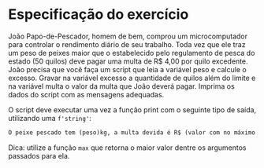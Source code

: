 # Especificação do exercício

João Papo-de-Pescador, homem de bem, comprou um microcomputador para controlar o rendimento diário de seu trabalho.
Toda vez que ele traz um peso de peixes maior que o estabelecido pelo regulamento de pesca do estado (50 quilos) deve pagar uma multa de R$ 4,00 por quilo excedente.
João precisa que você faça um script que leia a variável peso e calcule o excesso.
Gravar na variável excesso a quantidade de quilos além do limite e na variável multa o valor da multa que João deverá pagar.
Imprima os dados do script com as mensagens adequadas.

O script deve executar uma vez a função print com o seguinte tipo de saída, utilizando uma `f'string'`:

```markdown
O peixe pescado tem (peso)kg, a multa devida é R$ (valor com no máximo duas casas decimais).
```

Dica: utilize a função `max` que retorna o maior valor dentre os argumentos passados para ela.
